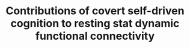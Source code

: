 ---
title: "Contributions of covert self-driven cognition to resting stat dynamic functional connectivity"
project_id: bold_connectivity_dynamics
conf_date: 2019-06-01
conference_id: "OHBM_2019"
presenters:
   - daniel_handwerker
   - javier_gonzalez-castillo
   - peter_bandettini
   - natasha_topolski
summary: ""
file: /assets/presentations/ohbm2019_dfcvscognition_poster_small.pdf
filename: ohbm2019_dfcvscognition_poster_small.pdf
layout: presentation
---
